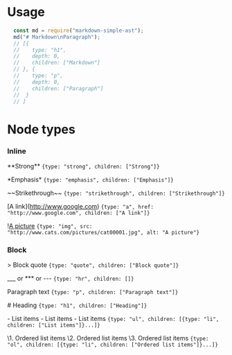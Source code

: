 # Usage
```javascript
  const md = require("markdown-simple-ast");
  md("# Markdown\nParagraph");
  // [{
  //    type: "h1",
  //    depth: 0,
  //    children: ["Markdown"]
  // }, {
  //    type: "p",
  //    depth: 0,
  //    children: ["Paragraph"]
  //  }
  // ]
```

# Node types
### Inline
\*\*Strong\*\*
```{type: "strong", children: ["Strong"]}```

\*Emphasis\*
```{type: "emphasis", children: ["Emphasis"]}```

\~\~Strikethrough\~\~
```{type: "strikethrough", children: ["Strikethrough"]}```

\[A link](http://www.google.com)
```{type: "a", href: "http://www.google.com", children: ["A link"]}```

\![A picture](http://www.cats.com/pictures/cat00001.jpg)
```{type: "img", src: "http://www.cats.com/pictures/cat00001.jpg", alt: "A picture"}```


### Block
\> Block quote
```{type: "quote", children: ["Block quote"]}```

\_\_\_ or \*\*\* or \-\-\-
```{type: "hr", children: []}```

Paragraph text
```{type: "p", children: ["Paragraph text"]}```

\# Heading
```{type: "h1", children: ["Heading"]}```

\- List items
\- List items
\- List items
```{type: "ul", children: [{type: "li", children: ["List items"]}...]}```

\1. Ordered list items
\2. Ordered list items
\3. Ordered list items
```{type: "ol", children: [{type: "li", children: ["Ordered list items"]}...]}```